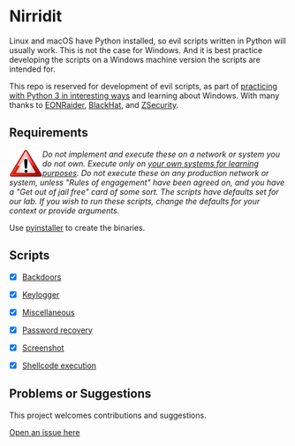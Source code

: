 # Nirridit

Linux and macOS have Python installed, so evil scripts written in Python will usually work.  This is not the case for Windows. And it is best practice developing the scripts on a Windows machine version the scripts are intended for. 

This repo is reserved for development of evil scripts, as part of [practicing with Python 3 in interesting ways](https://github.com/tymyrddin/ymrir) and learning about Windows. 
With many thanks to [EONRaider](https://github.com/EONRaider), [BlackHat](https://www.blackhat.com/), and [ZSecurity](https://zsecurity.org/).

## Requirements

<img align="left" src="https://github.com/tymyrddin/attack-trees/blob/main/assets/images/warning.png">_Do not implement and execute these on a network or system you do not own. Execute only on [your own systems for learning purposes](https://github.com/tymyrddin/ymrir/wiki). Do not execute these on any production network or system, unless "Rules of engagement" have been agreed on, and you have a "Get out of jail free" card of some sort. The scripts have defaults set for our lab. If you wish to run these scripts, change the defaults for your context or provide arguments._

Use [pyinstaller](https://github.com/tymyrddin/nirridit/wiki/Pyinstaller) to create the binaries.

## Scripts

- [x] [Backdoors](backdoors)
- [x] [Keylogger](keyloggers)
- [x] [Miscellaneous](miscellaneous)
- [x] [Password recovery](password-recovery)
- [x] [Screenshot](screenshot)
- [x] [Shellcode execution](shellcode)


## Problems or Suggestions

This project welcomes contributions and suggestions. 

[Open an issue here](https://github.com/tymyrddin/nirridit/issues)